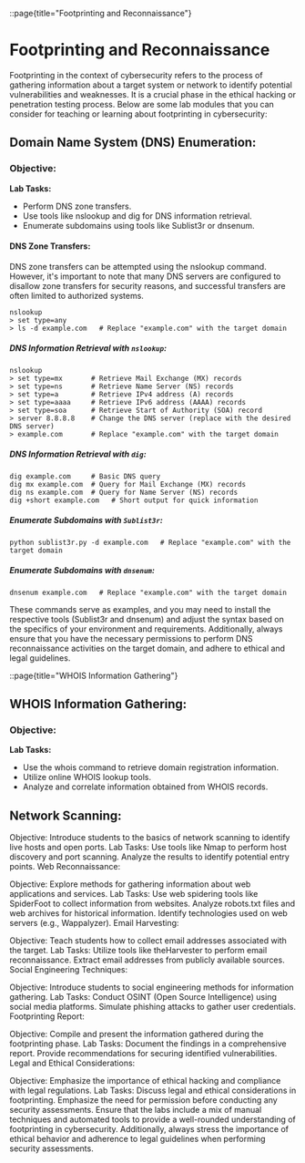 ::page{title="Footprinting and Reconnaissance"}
# Footprinting and Reconnaissance

Footprinting in the context of cybersecurity refers to the process of gathering information about a target system or network to identify potential vulnerabilities and weaknesses. It is a crucial phase in the ethical hacking or penetration testing process. Below are some lab modules that you can consider for teaching or learning about footprinting in cybersecurity:


## Domain Name System (DNS) Enumeration:

### Objective: 
**Lab Tasks:**
- Perform DNS zone transfers.
- Use tools like nslookup and dig for DNS information retrieval.
- Enumerate subdomains using tools like Sublist3r or dnsenum.

#### DNS Zone Transfers:
DNS zone transfers can be attempted using the nslookup command. However, it's important to note that many DNS servers are configured to disallow zone transfers for security reasons, and successful transfers are often limited to authorized systems.

```
nslookup
> set type=any
> ls -d example.com   # Replace "example.com" with the target domain

```
##### DNS Information Retrieval with `nslookup`:

```
nslookup
> set type=mx       # Retrieve Mail Exchange (MX) records
> set type=ns       # Retrieve Name Server (NS) records
> set type=a        # Retrieve IPv4 address (A) records
> set type=aaaa     # Retrieve IPv6 address (AAAA) records
> set type=soa      # Retrieve Start of Authority (SOA) record
> server 8.8.8.8    # Change the DNS server (replace with the desired DNS server)
> example.com       # Replace "example.com" with the target domain

```
##### DNS Information Retrieval with `dig`:
```
dig example.com     # Basic DNS query
dig mx example.com  # Query for Mail Exchange (MX) records
dig ns example.com  # Query for Name Server (NS) records
dig +short example.com   # Short output for quick information

```
##### Enumerate Subdomains with `Sublist3r`:
```
python sublist3r.py -d example.com   # Replace "example.com" with the target domain

```
##### Enumerate Subdomains with `dnsenum`:

```
dnsenum example.com   # Replace "example.com" with the target domain

```

These commands serve as examples, and you may need to install the respective tools (Sublist3r and dnsenum) and adjust the syntax based on the specifics of your environment and requirements. Additionally, always ensure that you have the necessary permissions to perform DNS reconnaissance activities on the target domain, and adhere to ethical and legal guidelines.


::page{title="WHOIS Information Gathering"}
## WHOIS Information Gathering:

### Objective: 
**Lab Tasks:**
- Use the whois command to retrieve domain registration information.
- Utilize online WHOIS lookup tools.
- Analyze and correlate information obtained from WHOIS records.

## Network Scanning:

Objective: Introduce students to the basics of network scanning to identify live hosts and open ports.
Lab Tasks:
Use tools like Nmap to perform host discovery and port scanning.
Analyze the results to identify potential entry points.
Web Reconnaissance:

Objective: Explore methods for gathering information about web applications and services.
Lab Tasks:
Use web spidering tools like SpiderFoot to collect information from websites.
Analyze robots.txt files and web archives for historical information.
Identify technologies used on web servers (e.g., Wappalyzer).
Email Harvesting:

Objective: Teach students how to collect email addresses associated with the target.
Lab Tasks:
Utilize tools like theHarvester to perform email reconnaissance.
Extract email addresses from publicly available sources.
Social Engineering Techniques:

Objective: Introduce students to social engineering methods for information gathering.
Lab Tasks:
Conduct OSINT (Open Source Intelligence) using social media platforms.
Simulate phishing attacks to gather user credentials.
Footprinting Report:

Objective: Compile and present the information gathered during the footprinting phase.
Lab Tasks:
Document the findings in a comprehensive report.
Provide recommendations for securing identified vulnerabilities.
Legal and Ethical Considerations:

Objective: Emphasize the importance of ethical hacking and compliance with legal regulations.
Lab Tasks:
Discuss legal and ethical considerations in footprinting.
Emphasize the need for permission before conducting any security assessments.
Ensure that the labs include a mix of manual techniques and automated tools to provide a well-rounded understanding of footprinting in cybersecurity. Additionally, always stress the importance of ethical behavior and adherence to legal guidelines when performing security assessments.
